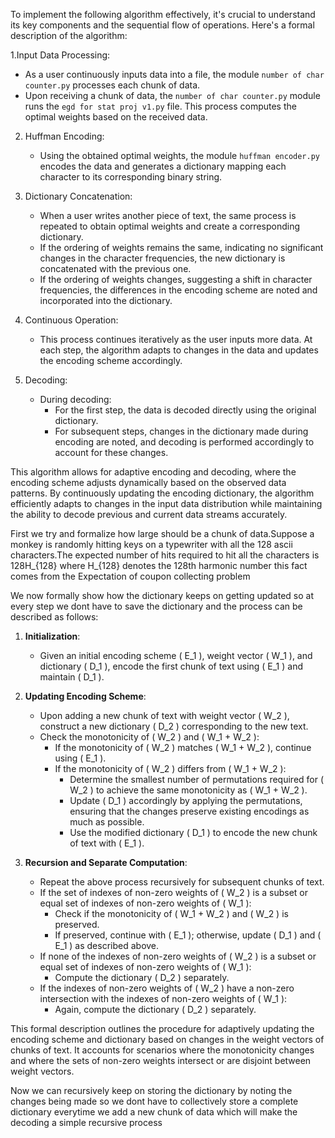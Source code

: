 To implement the following algorithm effectively, it's crucial to understand its key components and the sequential flow of operations. Here's a formal description of the algorithm:

1.Input Data Processing:
   - As a user continuously inputs data into a file, the module `number of char counter.py` processes each chunk of data.
   - Upon receiving a chunk of data, the `number of char counter.py` module runs the `egd for stat proj v1.py` file. This process computes the optimal weights based on the received data.

2. Huffman Encoding:
   - Using the obtained optimal weights, the module `huffman encoder.py` encodes the data and generates a dictionary mapping each character to its corresponding binary string.

3. Dictionary Concatenation:
   - When a user writes another piece of text, the same process is repeated to obtain optimal weights and create a corresponding dictionary.
   - If the ordering of weights remains the same, indicating no significant changes in the character frequencies, the new dictionary is concatenated with the previous one.
   - If the ordering of weights changes, suggesting a shift in character frequencies, the differences in the encoding scheme are noted and incorporated into the dictionary.

4. Continuous Operation:
   - This process continues iteratively as the user inputs more data. At each step, the algorithm adapts to changes in the data and updates the encoding scheme accordingly.

5. Decoding:
   - During decoding:
     - For the first step, the data is decoded directly using the original dictionary.
     - For subsequent steps, changes in the dictionary made during encoding are noted, and decoding is performed accordingly to account for these changes.

This algorithm allows for adaptive encoding and decoding, where the encoding scheme adjusts dynamically based on the observed data patterns. By continuously updating the encoding dictionary, the algorithm efficiently adapts to changes in the input data distribution while maintaining the ability to decode previous and current data streams accurately.

First we try and formalize how large should be a chunk of data.Suppose a monkey is randomly hitting keys on a typewriter with all the 128 ascii characters.The expected number of hits required to hit all the characters is 128H_{128} where H_{128} denotes the 128th harmonic number this fact comes from the Expectation of coupon collecting problem

We now formally show how the dictionary keeps on getting updated so at every step we dont have to save the dictionary and the process can be described as follows:

1. **Initialization**:
   - Given an initial encoding scheme \( E_1 \), weight vector \( W_1 \), and dictionary \( D_1 \), encode the first chunk of text using \( E_1 \) and maintain \( D_1 \).

2. **Updating Encoding Scheme**:
   - Upon adding a new chunk of text with weight vector \( W_2 \), construct a new dictionary \( D_2 \) corresponding to the new text.
   - Check the monotonicity of \( W_2 \) and \( W_1 + W_2 \):
     - If the monotonicity of \( W_2 \) matches \( W_1 + W_2 \), continue using \( E_1 \).
     - If the monotonicity of \( W_2 \) differs from \( W_1 + W_2 \):
       - Determine the smallest number of permutations required for \( W_2 \) to achieve the same monotonicity as \( W_1 + W_2 \).
       - Update \( D_1 \) accordingly by applying the permutations, ensuring that the changes preserve existing encodings as much as possible.
       - Use the modified dictionary \( D_1 \) to encode the new chunk of text with \( E_1 \).

3. **Recursion and Separate Computation**:
   - Repeat the above process recursively for subsequent chunks of text.
   - If the set of indexes of non-zero weights of \( W_2 \) is a subset or equal set of indexes of non-zero weights of \( W_1 \):
     - Check if the monotonicity of \( W_1 + W_2 \) and \( W_2 \) is preserved.
     - If preserved, continue with \( E_1 \); otherwise, update \( D_1 \) and \( E_1 \) as described above.
   - If none of the indexes of non-zero weights of \( W_2 \) is a subset or equal set of indexes of non-zero weights of \( W_1 \):
     - Compute the dictionary \( D_2 \) separately.
   - If the indexes of non-zero weights of \( W_2 \) have a non-zero intersection with the indexes of non-zero weights of \( W_1 \):
     - Again, compute the dictionary \( D_2 \) separately.

This formal description outlines the procedure for adaptively updating the encoding scheme and dictionary based on changes in the weight vectors of chunks of text. It accounts for scenarios where the monotonicity changes and where the sets of non-zero weights intersect or are disjoint between weight vectors.

Now we can recursively keep on storing the dictionary by noting the changes being made so we dont have to collectively store a complete dictionary everytime we add a new chunk of data which will make the decoding a simple recursive process 
